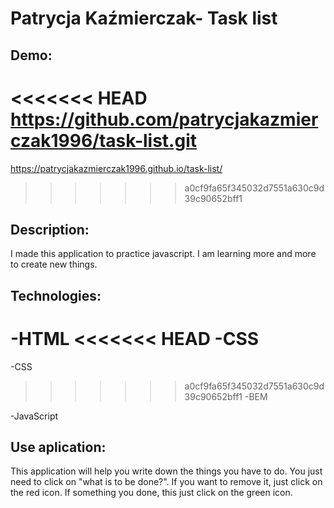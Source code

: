 # Patrycja Kaźmierczak- Task list

## Demo:
<<<<<<< HEAD
https://github.com/patrycjakazmierczak1996/task-list.git
=======
https://patrycjakazmierczak1996.github.io/task-list/
>>>>>>> a0cf9fa65f345032d7551a630c9d39c90652bff1

## Description:

I made this application to practice javascript. I am learning more and more to create new things.

## Technologies:

-HTML
<<<<<<< HEAD
-CSS 
=======

-CSS

>>>>>>> a0cf9fa65f345032d7551a630c9d39c90652bff1
-BEM

-JavaScript

## Use aplication:

This application will help you write down the things you have to do. You just need to click on "what is to be done?". If you want to remove it, just click on the red icon. If something you done, this just click on the green icon. 

